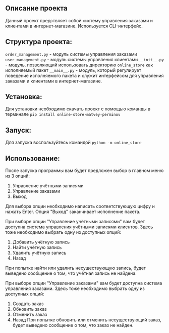 ## Описание проекта
Данный проект предствляет собой систему управления заказами и клиентами в интернет-магазине. Используется CLI-интерфейс. 
## Структура проекта:
`order_management.py` - модуль системы управления заказами  
`user_management.py` - модуль системы управления клиентами
`__init__.py` - модуль, позволяющий использовать директорию `online_store` как исполняемый пакет
`__main__.py` - модуль, который регулирует поведение исполняемого пакета и служит интерфейсом для управления заказами и клиентами в интернет-магазине.

## Установка:
Для установки необходимо скачать проект с помощью команды в терминале `pip install online-store-matvey-perminov` 

## Запуск:
Для запуска воспользуйтесь командой `python -m online_store`

## Использование:
После запуска программы вам будет предложен выбор в главном меню из 3 опций:

1. Управление учётными записями
2. Управление заказами
3. Выход

Для выбора опции необходимо написать соответствующую цифру и нажать Enter. 
Опция "Выход" заканчивает исполнение пакета.

При выборе опции "Управление учётными записями" вам будет доступна система управления учётными записями клиентов. Здесь тоже необходимо выбрать одну из доступных опций:

1. Добавить учётную запись
2. Найти учётную запись
3. Удалить учётную запись
4. Назад

При попытке найти или удалить несуществующую запись, будет выведено сообщение о том, что учётная запись не найдена.

При выборе опции "Управление заказами" вам будет доступна система управления заказами. Здесь тоже необходимо выбрать одну из доступных опций:
1. Создать заказ
2. Обновить заказ
3. Отменить заказ
4. Назад
При попытке обновить или отменить несуществующий заказ, будет выведено сообщение о том, что заказ не найден.

